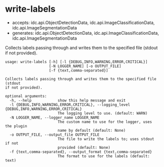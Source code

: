 # write-labels

* accepts: idc.api.ObjectDetectionData, idc.api.ImageClassificationData, idc.api.ImageSegmentationData
* generates: idc.api.ObjectDetectionData, idc.api.ImageClassificationData, idc.api.ImageSegmentationData

Collects labels passing through and writes them to the specified file (stdout if not provided).

```
usage: write-labels [-h] [-l {DEBUG,INFO,WARNING,ERROR,CRITICAL}]
                    [-N LOGGER_NAME] [-o OUTPUT_FILE]
                    [-f {text,comma-separated}]

Collects labels passing through and writes them to the specified file (stdout
if not provided).

optional arguments:
  -h, --help            show this help message and exit
  -l {DEBUG,INFO,WARNING,ERROR,CRITICAL}, --logging_level {DEBUG,INFO,WARNING,ERROR,CRITICAL}
                        The logging level to use. (default: WARN)
  -N LOGGER_NAME, --logger_name LOGGER_NAME
                        The custom name to use for the logger, uses the plugin
                        name by default (default: None)
  -o OUTPUT_FILE, --output_file OUTPUT_FILE
                        The file to write the labels to; uses stdout if not
                        provided (default: None)
  -f {text,comma-separated}, --output_format {text,comma-separated}
                        The format to use for the labels (default: text)
```
